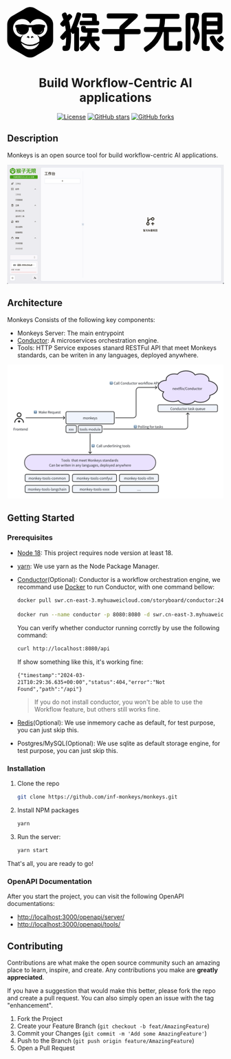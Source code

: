 <div align="center">
<svg
          xmlns="http://www.w3.org/2000/svg"
          viewBox="0 0 173.04345703125 40.1988525390625"
          width={width}
          height={height}
        >
<path
            className="fill-vines-500 dark:fill-white"
            d="M55.891 15.985q1.486 0 1.486 1.492v16.27q0 1.491-1.486 1.491h-.877q-1.486 0-1.486-1.491v-16.27q0-1.492 1.486-1.492h.877Zm2.16-11.457q.71.136.93.627.218.492.016 1.203-2.33 7.661-5.435 14.27-.304.611-.827.747-.523.135-.962-.407l-.641-.814q-.473-.644-.608-1.22t.169-1.254q1.384-2.95 2.6-6.254 1.214-3.305 2.058-6.118.203-.712.642-.933.438-.22 1.215-.084l.844.237Zm14.145 6.474q1.35 0 1.35 1.356v.814q0 1.356-1.35 1.356H59.199q-1.35 0-1.35-1.356v-.814q0-1.356 1.35-1.356h12.997Zm-3.24-6q2.632 0 2.632 2.644v3.661q0 1.458-1.451 1.458h-.878q-1.485 0-1.485-1.492V8.46h-6.617q-1.35 0-1.35-1.356v-.746q0-1.355 1.35-1.355h7.798ZM66.49 18.63q1.485 0 1.384 1.458-.169 3.321-1.165 6.254-.996 2.932-2.616 5.084-1.62 2.153-3.578 3.271-1.182.881-1.992-.44l-.405-.746q-.405-.61-.27-1.119.135-.508.71-.983 2.497-1.864 3.915-4.762 1.418-2.899 1.62-6.526.101-1.491 1.52-1.491h.877Zm5.975 4.915q1.35 0 1.35 1.356v.813q0 1.356-1.35 1.356H59.368q-1.35 0-1.35-1.356V24.9q0-1.356 1.35-1.356h13.098ZM61.36 15.002q1.451 0 1.451 1.458v.406h8.878q1.35 0 1.35 1.356v.814q0 1.356-1.35 1.356H61.664q-1.317 0-1.992-.661t-.675-2.017v-1.22q0-1.492 1.485-1.492h.878Zm6.042 10.101q1.384-.339 1.857 1.119.574 1.763 1.553 3.068.979 1.305 2.228 2.118.641.44.793.932.152.492-.152 1.17l-.405.745q-.304.678-.793.83-.49.153-1.131-.253-2.296-1.458-3.832-3.526-1.535-2.067-1.974-4.27-.203-.712.067-1.17.27-.458.98-.627l.81-.136Zm-18.397-5.457q1.148 1.017.101 2.203l-3.375 3.763q-1.013 1.152-2.195.101l-.607-.542q-1.148-1.017-.101-2.203l3.375-3.763q1.013-1.152 2.194-.101l.608.542Zm2.33-13.152q1.18 1.05.134 2.203l-5.738 6.373q-1.013 1.118-2.16.102l-.608-.543q-1.182-1.05-.135-2.203l5.738-6.373q1.013-1.118 2.16-.101l.608.542Zm-5.874-2q1.417-.678 1.991.814 2.667 6.372 3.308 13.406.642 7.033-.405 13.406-.236 1.39-1.063 2.102-.827.711-2.245.711h-1.249q-1.62 0-1.62-1.627v-.949q0-1.627 1.62-1.627h.81q.878-6.474.203-12.338-.675-5.864-2.937-11.39-.574-1.491.776-2.101l.81-.407Zm55.765.542q1.756 0 2.583.526.827.525.557 1.491-.27.966-1.587 2.22l-9.013 8.17v14.575q0 1.458-.743 2.22-.742.763-2.227.763h-3.781q-1.587 0-1.587-1.593v-.881q0-1.593 1.587-1.593h2.565V17.036q0-1.39.98-2.271l6.244-5.661H81.107q-1.586 0-1.586-1.593V6.63q0-1.594 1.586-1.594h20.12Zm3.815 12.508q1.586 0 1.586 1.593v.882q0 1.593-1.586 1.593H77.225q-1.586 0-1.586-1.593v-.882q0-1.593 1.586-1.593h27.816Zm31.123-12.169q1.553 0 1.553 1.56v.881q0 1.56-1.553 1.56h-23.9q-1.552 0-1.552-1.56v-.881q0-1.56 1.553-1.56h23.9Zm1.52 10.508q1.552 0 1.552 1.56v.88q0 1.56-1.553 1.56h-26.937q-1.553 0-1.553-1.56v-.88q0-1.56 1.553-1.56h26.937Zm-13.03-8.61q1.586 0 1.552 1.594-.304 9.22-3.882 15.948-3.578 6.729-10.33 10.559-1.35.814-2.126-.542l-.473-.814q-.776-1.356.574-2.17 6.11-3.863 9.03-9.473 2.92-5.61 3.156-13.508.034-1.593 1.62-1.593h.878Zm2.902 10.61q1.587 0 1.587 1.593v11.322h6.785V28.73q0-1.593 1.587-1.593h.877q1.587 0 1.587 1.593v3.153q0 1.457-.726 2.186-.726.729-2.177.729h-9.08q-1.452 0-2.178-.729t-.726-2.186V19.476q0-1.593 1.587-1.593h.877Zm36.052 4.983q1.384-.508 2.025.95 1.114 2.61 2.718 4.457 1.603 1.847 3.561 2.898.71.373.895.881.185.509-.085 1.22l-.337.814q-.574 1.458-1.958.78-3.038-1.627-5.266-4.22-2.228-2.594-3.24-5.475-.608-1.424.877-1.966l.81-.339Zm6.28.475q1.045-1.051 2.092.034l.54.542q1.046 1.017 0 2.068l-1.789 1.83q-1.013 1.017-2.093-.034l-.54-.542q-1.013-1.051 0-2.068l1.79-1.83Zm-1.419-12.135q1.451 0 1.451 1.457v.814q0 1.457-1.45 1.457h-9.588q-1.45 0-1.45-1.457v-.814q0-1.457 1.45-1.457h9.587Zm.71-6.746q1.383 0 2.092.712.71.712.71 2.102v11.66q0 1.39-.71 2.102-.709.712-2.093.712h-10.296q-1.485 0-1.485-1.492v-.881q0-1.492 1.485-1.492h9.114V8.324h-8.608V31.07h1.013q1.485 0 1.485 1.492v.88q0 1.492-1.485 1.492h-2.194q-1.384 0-2.093-.711-.709-.712-.709-2.102V7.274q0-1.39.71-2.102.708-.712 2.092-.712h10.971Zm-18.87.136q1.518 0 2.311.78.793.779.76 2.304-.068 4.712-1.452 8.712 1.215 2.034 1.637 4.339.422 2.305.017 4.508-.405 2.203-1.485 4-.675 1.39-1.992.542l-.742-.474q-1.249-.814-.574-2.17.844-1.763 1.063-3.305.22-1.542-.169-2.915-.388-1.373-1.434-2.593-.878-1.085-.405-2.203 1.417-3.526 1.687-7.39h-3.139v25.016q0 1.491-1.485 1.491h-.878q-1.485 0-1.485-1.491V7.477q0-2.881 2.87-2.881h4.894ZM36.7 20.083c0 2.159.012 4.319-.005 6.478-.01 1.196-.326 2.323-.89 3.378-.735 1.377-1.822 2.39-3.168 3.16-2.893 1.656-5.77 3.34-8.654 5.01-.753.436-1.5.882-2.267 1.29-.755.403-1.57.63-2.42.739a7.38 7.38 0 0 1-1.773.014 7.645 7.645 0 0 1-3.008-1.004C12.073 37.73 9.63 36.316 7.188 34.9c-1.224-.71-2.467-1.39-3.664-2.144C1.76 31.646.66 30.036.189 28a6.294 6.294 0 0 1-.17-1.39c-.003-.385-.015-.77-.015-1.155-.001-3.89-.01-7.779.004-11.668.006-1.72.557-3.267 1.612-4.627.648-.836 1.454-1.483 2.367-2.01C7.042 5.39 10.09 3.618 13.143 1.85c.633-.366 1.262-.742 1.91-1.08a6.5 6.5 0 0 1 2.239-.686c.36-.043.723-.087 1.085-.084 1.168.01 2.29.249 3.329.796.744.392 1.467.826 2.196 1.247 2.696 1.56 5.392 3.123 8.086 4.688.618.359 1.256.69 1.818 1.14 1.425 1.14 2.337 2.603 2.73 4.39.12.549.168 1.104.167 1.666-.003 2.051-.002 4.104-.002 6.156Zm-23.805 2.144c-.039.054-.06.085-.083.115-.268.343-.545.68-.804 1.031-.234.319-.471.638-.585 1.027-.066.228-.155.45-.208.68-.095.412-.19.825-.249 1.242-.035.25.005.508-.005.763-.008.18.03.324.199.418.068.037.123.1.185.147.86.656 1.792 1.186 2.798 1.583 1.245.493 2.538.753 3.874.79.438.013.877-.017 1.315-.04a9.497 9.497 0 0 0 1.646-.255 11.544 11.544 0 0 0 4.575-2.222c.127-.1.199-.199.192-.371-.012-.297.043-.602-.002-.891a12.773 12.773 0 0 0-.325-1.42c-.085-.307-.18-.626-.347-.892-.293-.47-.642-.904-.97-1.35-.085-.115-.182-.22-.273-.33l.025-.034c.205.115.418.219.616.345.536.344 1.004.771 1.462 1.212.038.036.1.068.149.067.09-.002.178-.028.267-.048 1.626-.36 2.985-1.168 4.047-2.458 1.161-1.412 1.709-3.039 1.647-4.872-.015-.453-.07-.9-.175-1.34-.43-1.796-1.396-3.233-2.905-4.288-1.359-.95-2.876-1.358-4.53-1.277a8.525 8.525 0 0 0-2.241.391c-1.59.52-2.842 1.464-3.662 2.948-.056.102-.109.206-.172.325-.03-.056-.054-.096-.075-.138a5.948 5.948 0 0 0-.915-1.34 6.318 6.318 0 0 0-2.568-1.7 8.122 8.122 0 0 0-3.338-.477c-.435.029-.874.085-1.297.186-1.511.358-2.774 1.141-3.784 2.326-1.047 1.228-1.61 2.657-1.708 4.267-.04.659.013 1.315.16 1.962.393 1.724 1.3 3.117 2.693 4.188a6.982 6.982 0 0 0 3.04 1.336c.104.02.164-.001.237-.073.411-.408.845-.79 1.323-1.12.233-.16.475-.309.771-.413Zm-1.686 6.376.031.104c.212.64.507 1.24.886 1.796a7.219 7.219 0 0 0 1.814 1.852 7.177 7.177 0 0 0 4.143 1.332c.733.008 1.46-.02 2.177-.196a7.163 7.163 0 0 0 3.214-1.705 7.326 7.326 0 0 0 1.855-2.677c.063-.157.114-.32.17-.479-2.124 1.59-4.498 2.408-7.137 2.41-2.645 0-5.022-.817-7.153-2.437Z"
          />
<path
            className="fill-vines-500 dark:fill-white"
            d="M19.552 16.251h-2.39c.019.142.038.274.054.406.146 1.232-.16 2.345-.898 3.333-.75 1.006-1.754 1.639-2.972 1.901-1.655.357-3.156-.011-4.49-1.057-.775-.608-1.195-1.439-1.441-2.372a6.073 6.073 0 0 1-.213-1.669c.007-.359-.154-.493-.516-.544-.062-.008-.124-.01-.19-.015v-1.86c.017-.003.036-.014.054-.012.442.044.856-.102 1.281-.185a21.764 21.764 0 0 1 1.632-.272c.56-.066 1.126-.09 1.69-.125.727-.045 1.453.006 2.178.069.96.084 1.905.258 2.838.502.07.018.146.008.22.008 1.31 0 2.622-.005 3.933.005.252.002.475-.094.714-.134.633-.108 1.262-.245 1.898-.324.587-.074 1.18-.106 1.772-.122a17.98 17.98 0 0 1 1.67.03c1.073.07 2.129.25 3.171.516.173.043.361.028.542.027.106 0 .146.028.144.14a89.125 89.125 0 0 0 0 1.611c0 .104-.03.146-.135.137a.7.7 0 0 0-.19.01c-.25.05-.335.181-.36.52-.036.455-.069.91-.123 1.362-.088.728-.352 1.385-.837 1.944-.542.624-1.162 1.145-1.914 1.495-.451.211-.93.323-1.423.374-.294.03-.59.077-.885.067-1.189-.039-2.259-.42-3.178-1.188-.82-.686-1.373-1.546-1.615-2.597a4.462 4.462 0 0 1-.021-1.934c.002-.011 0-.023 0-.047Zm5.82 4.54c.25-.03.502-.051.75-.093a2.486 2.486 0 0 0 1.083-.44c.62-.46.81-1.212.745-1.94-.181 1.544-1.16 2.233-2.577 2.473Zm-14.15-.02c-1.693-.273-2.424-1.173-2.57-2.522.004.238.004.476.031.712.065.549.307 1.007.765 1.323.532.366 1.144.465 1.773.488ZM20.738 24.547c-.248-.4-.492-.397-.724-.33-.281.083-.387.29-.377.68-.208-.001-.526-.34-.58-.657a.939.939 0 0 1 .526-1.027c.353-.162.839-.058 1.072.23.275.34.311.793.083 1.104ZM17.074 24.91c.015-.386-.117-.632-.394-.703-.24-.06-.534-.005-.692.334-.148-.096-.239-.536-.08-.871.175-.373.598-.602.985-.524.447.09.76.435.772.854.013.431-.236.815-.591.91Z"
          />
</svg>

# Build Workflow-Centric AI applications

[![License](https://img.shields.io/github/license/inf-monkeys/monkeys)](http://www.apache.org/licenses/LICENSE-2.0)
[![GitHub stars](https://img.shields.io/github/stars/inf-monkeys/monkeys?style=social&label=Star&maxAge=2592000)](https://GitHub.com/inf-monkeys/monkeys/stargazers/)
[![GitHub forks](https://img.shields.io/github/forks/inf-monkeys/monkeys?style=social&label=Fork&maxAge=2592000)](https://github.com/inf-monkeys/monkeys)

</div>

## Description

Monkeys is an open source tool for build workflow-centric AI applications.

![](./docs/images/dashboard.png)

## Architecture

Monkeys Consists of the following key components:

- Monkeys Server: The main entrypoint
- [Conductor](https://github.com/inf-monkeys/conductor): A microservices orchestration engine.
- Tools: HTTP Service exposes stanard RESTFul API that meet Monkeys standards, can be writen in any languages, deployed anywhere.

![](./docs/images/architecture.png)

## Getting Started

### Prerequisites

- [Node 18](https://nodejs.org/en/download/current): This project requires node version at least 18.
- [yarn](https://yarnpkg.com/): We use yarn as the Node Package Manager.
- [Conductor](https://github.com/inf-monkeys/conductor)(Optional): Conductor is a workflow orchestration engine, we recommand use [Docker](https://www.docker.com/products/docker-desktop/) to run Conductor, with one command bellow:

  ```bash
  docker pull swr.cn-east-3.myhuaweicloud.com/storyboard/conductor:240312

  docker run --name conductor -p 8080:8080 -d swr.cn-east-3.myhuaweicloud.com/storyboard/conductor:240312
  ```

  You can verify whether conductor running corrctly by use the following command:

  ```bash
  curl http://localhost:8080/api
  ```

  If show something like this, it's working fine:

  ```
  {"timestamp":"2024-03-21T10:29:36.635+00:00","status":404,"error":"Not Found","path":"/api"}
  ```

  > If you do not install conductor, you won't be able to use the Workflow feature, but others still works fine.

- [Redis](https://redis.io/)(Optional): We use inmemory cache as default, for test purpose, you can just skip this.
- Postgres/MySQL(Optional): We use sqlite as default storage engine, for test purpose, you can just skip this.

### Installation

1. Clone the repo
   ```sh
   git clone https://github.com/inf-monkeys/monkeys.git
   ```
2. Install NPM packages
   ```sh
   yarn
   ```
3. Run the server:

   ```sh
   yarn start
   ```

That's all, you are ready to go!

### OpenAPI Documentation

After you start the project, you can visit the following OpenAPI documentations:

- [http://localhost:3000/openapi/server/](http://localhost:3000/openapi/server/)
- [http://localhost:3000/openapi/tools/](http://localhost:3000/openapi/tools/)

## Contributing

Contributions are what make the open source community such an amazing place to learn, inspire, and create. Any contributions you make are **greatly appreciated**.

If you have a suggestion that would make this better, please fork the repo and create a pull request. You can also simply open an issue with the tag "enhancement".

1. Fork the Project
2. Create your Feature Branch (`git checkout -b feat/AmazingFeature`)
3. Commit your Changes (`git commit -m 'Add some AmazingFeature'`)
4. Push to the Branch (`git push origin feature/AmazingFeature`)
5. Open a Pull Request
